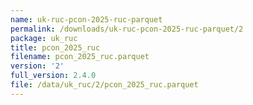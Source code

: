 ```yaml
---
name: uk-ruc-pcon-2025-ruc-parquet
permalink: /downloads/uk-ruc-pcon-2025-ruc-parquet/2
package: uk_ruc
title: pcon_2025_ruc
filename: pcon_2025_ruc.parquet
version: '2'
full_version: 2.4.0
file: /data/uk_ruc/2/pcon_2025_ruc.parquet
---
```

